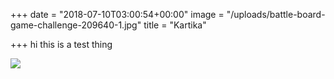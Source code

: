 +++
date = "2018-07-10T03:00:54+00:00"
image = "/uploads/battle-board-game-challenge-209640-1.jpg"
title = "Kartika"

+++
hi this is a test thing

![](/uploads/battle-board-game-challenge-209640.jpg)